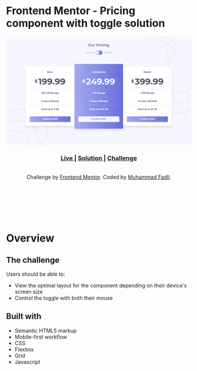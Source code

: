 # Frontend Mentor - Pricing component with toggle solution

![Design preview for the Pricing component with toggle coding challenge](./screenshot-web.png)

<div align="center">
  <h3>
    <a href="#">
      Live
    </a>
    <span> | </span>
    <a href="#">
      Solution
    </a>
   <span> | </span>
    <a href="#">
      Challenge
    </a>
  </h3>
</div>

<br>
<div align="center" >Challenge by <a href="https://www.frontendmentor.io/challenges/pricing-component-with-toggle-8vPwRMIC/hub/pricing-component-with-toggle-ujnNTI8hI" target="_blank" >Frontend Mentor</a>. Coded by <a href="https://github.com/fadelun" >Muhammad Fadll</a>.</div>

<br>
<br>
<br>
<br>
<br>
<br>

# Overview

## The challenge

Users should be able to:

- View the optimal layout for the component depending on their device's screen size
- Control the toggle with both their mouse

## Built with

- Semantic HTML5 markup
- Mobile-first workflow
- CSS
- Flexbox
- Grid
- Javascript
